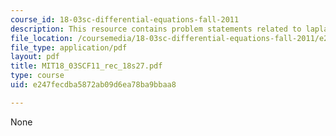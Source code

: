 ```yaml
---
course_id: 18-03sc-differential-equations-fall-2011
description: This resource contains problem statements related to laplace transform.
file_location: /coursemedia/18-03sc-differential-equations-fall-2011/e247fecdba5872ab09d6ea78ba9bbaa8_MIT18_03SCF11_rec_18s27.pdf
file_type: application/pdf
layout: pdf
title: MIT18_03SCF11_rec_18s27.pdf
type: course
uid: e247fecdba5872ab09d6ea78ba9bbaa8

---
```

None